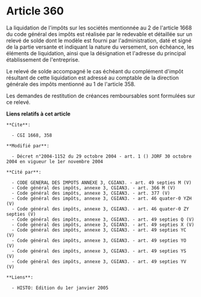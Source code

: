 # Article 360

La liquidation de l'impôts sur les sociétés mentionnée au 2 de l'article 1668 du code général des impôts est réalisée par le
redevable et détaillée sur un relevé de solde dont le modèle est fourni par l'administration, daté et signé de la partie
versante et indiquant la nature du versement, son échéance, les éléments de liquidation, ainsi que la désignation et
l'adresse du principal établissement de l'entreprise.

Le relevé de solde accompagné le cas échéant du complément d'impôt résultant de cette liquidation est adressé au comptable de
la direction générale des impôts mentionné au 1 de l'article 358.

Les demandes de restitution de créances remboursables sont formulées sur ce relevé.

**Liens relatifs à cet article**

	**Cite**:

	  - CGI 1668, 358

	**Modifié par**:

	  - Décret n°2004-1152 du 29 octobre 2004 - art. 1 () JORF 30 octobre 2004 en vigueur le 1er novembre 2004

	**Cité par**:

	  - CODE GENERAL DES IMPOTS ANNEXE 3, CGIAN3. - art. 49 septies M (V)
	  - Code général des impôts, annexe 3, CGIAN3. - art. 366 M (V)
	  - Code général des impôts, annexe 3, CGIAN3. - art. 377 (V)
	  - Code général des impôts, annexe 3, CGIAN3. - art. 46 quater-0 YZH (V)
	  - Code général des impôts, annexe 3, CGIAN3. - art. 46 quater-0 ZY septies (V)
	  - Code général des impôts, annexe 3, CGIAN3. - art. 49 septies Q (V)
	  - Code général des impôts, annexe 3, CGIAN3. - art. 49 septies X (V)
	  - Code général des impôts, annexe 3, CGIAN3. - art. 49 septies YC (V)
	  - Code général des impôts, annexe 3, CGIAN3. - art. 49 septies YO (V)
	  - Code général des impôts, annexe 3, CGIAN3. - art. 49 septies YS (V)
	  - Code général des impôts, annexe 3, CGIAN3. - art. 49 septies YV (V)

	**Liens**:

	  - HISTO: Edition du 1er janvier 2005
